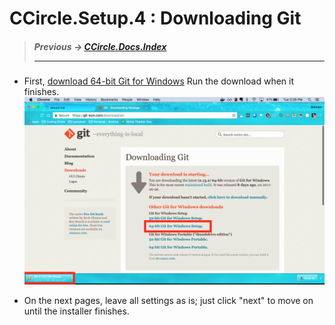 # CCircle.Setup.4 : Downloading Git
> ##### Previous -> [CCircle.Docs.Index](../../../index.md)<hr>

* First, [download 64-bit Git for Windows](https://git-scm.com/download/win)
  Run the download when it finishes.
  ![gitDownload01](image/gitDownload01.jpg)

* On the next pages, leave all settings as is; just click "next" to move on until the installer finishes.
